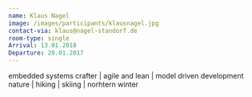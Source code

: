 ```yaml
---
name: Klaus Nagel
image: /images/participants/klausnagel.jpg
contact-via: klaus@nagel-standorf.de
room-type: single
Arrival: 13.01.2018
Departure: 20.01.2017
---
```


embedded systems crafter | agile and lean | model driven development
nature | hiking | skiing | norhtern winter

